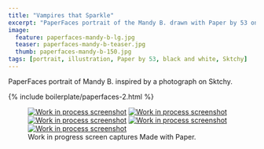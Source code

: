```yaml
---
title: "Vampires that Sparkle"
excerpt: "PaperFaces portrait of the Mandy B. drawn with Paper by 53 on an iPad."
image: 
  feature: paperfaces-mandy-b-lg.jpg
  teaser: paperfaces-mandy-b-teaser.jpg
  thumb: paperfaces-mandy-b-150.jpg
tags: [portrait, illustration, Paper by 53, black and white, Sktchy]
---
```


PaperFaces portrait of Mandy B. inspired by a photograph on Sktchy.

{% include boilerplate/paperfaces-2.html %}

<figure class="third">
  <a href="{{ site.url }}/assets/images/paperfaces-mandy-b-process-1-lg.jpg"><img src="{{ site.url }}/assets/images/paperfaces-mandy-b-process-1-600.jpg" alt="Work in process screenshot"></a>
  <a href="{{ site.url }}/assets/images/paperfaces-mandy-b-process-2-lg.jpg"><img src="{{ site.url }}/assets/images/paperfaces-mandy-b-process-2-600.jpg" alt="Work in process screenshot"></a>
  <a href="{{ site.url }}/assets/images/paperfaces-mandy-b-process-3-lg.jpg"><img src="{{ site.url }}/assets/images/paperfaces-mandy-b-process-3-600.jpg" alt="Work in process screenshot"></a>
  <a href="{{ site.url }}/assets/images/paperfaces-mandy-b-process-4-lg.jpg"><img src="{{ site.url }}/assets/images/paperfaces-mandy-b-process-4-600.jpg" alt="Work in process screenshot"></a>
  <a href="{{ site.url }}/assets/images/paperfaces-mandy-b-process-5-lg.jpg"><img src="{{ site.url }}/assets/images/paperfaces-mandy-b-process-5-600.jpg" alt="Work in process screenshot"></a>
  <figcaption>Work in progress screen captures Made with Paper.</figcaption>
</figure>
